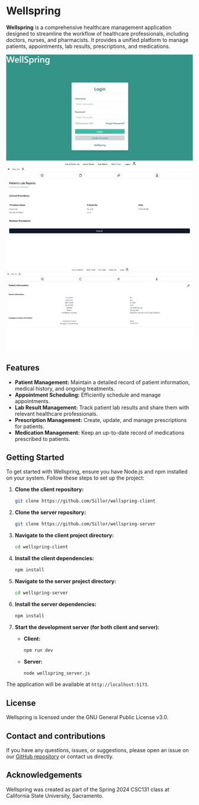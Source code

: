# Wellspring

**Wellspring** is a comprehensive healthcare management application designed to streamline the workflow of healthcare professionals, including doctors, nurses, and pharmacists. It provides a unified platform to manage patients, appointments, lab results, prescriptions, and medications.

<img src="screenshot-1.png" width="800">
<img src="screenshot-2.png" width="800">
<img src="screenshot-3.png" width="800">

## Features

*   **Patient Management:** Maintain a detailed record of patient information, medical history, and ongoing treatments.
*   **Appointment Scheduling:** Efficiently schedule and manage appointments.
*   **Lab Result Management:** Track patient lab results and share them with relevant healthcare professionals.
*   **Prescription Management:** Create, update, and manage prescriptions for patients.
*   **Medication Management:** Keep an up-to-date record of medications prescribed to patients.

## Getting Started

To get started with Wellspring, ensure you have Node.js and npm installed on your system. Follow these steps to set up the project:

1.  **Clone the client repository:**
    ```bash
    git clone https://github.com/Sillor/wellspring-client
    ```

2.  **Clone the server repository:**
    ```bash
    git clone https://github.com/Sillor/wellspring-server
    ```

3.  **Navigate to the client project directory:**
    ```bash
    cd wellspring-client 
    ```

4.  **Install the client dependencies:**
    ```bash
    npm install
    ```

5.  **Navigate to the server project directory:**
    ```bash
    cd wellspring-server
    ```

6.  **Install the server dependencies:**
    ```bash
    npm install 
    ```

7.  **Start the development server (for both client and server):**
    
    *   **Client:** 
        ```bash
        npm run dev
        ```
    *   **Server:** 
        ```bash
        node wellspring_server.js
        ``` 

The application will be available at `http://localhost:5173`.

## License

Wellspring is licensed under the GNU General Public License v3.0.

## Contact and contributions

If you have any questions, issues, or suggestions, please open an issue on our [GitHub repository](https://github.com/Sillor/wellspring-client/issues) or contact us directly.

## Acknowledgements

Wellspring was created as part of the Spring 2024 CSC131 class at California State University, Sacramento.

